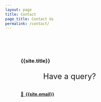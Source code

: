 ```yaml
---
layout: page
title: Contact
page_title: Contact Us
permalink: /contact/
---
```


<section class="section-cn">
  <div class="col-md-12 row" style="padding-left:10%; padding-top:10%;">
    <div class="col-md-6 wow fadeInLeft">
        <h3>{{site.title}}</h3>
    </div>
    <div class="col-md-6 form wow fadeInRight" >
        <p class="rg_b" style="text-align: center;font-size: 180%;width:70%">Have a query?</p>
        <a href="mailto:{{site.email}}?subject=Looking for Technical Help"><h4 class="rg_b" style="padding-top:2%">&#128231;<span>&nbsp;&nbsp;</span>{{site.email}}</h4></a>
    </div>
  </div>
</section>
